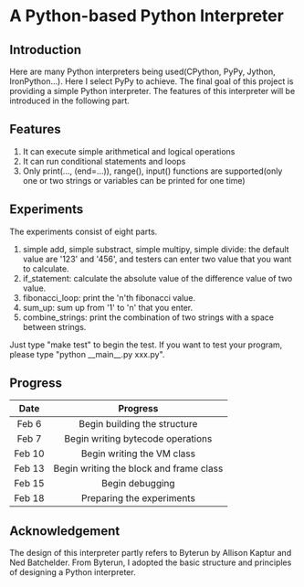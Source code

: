 # A Python-based Python Interpreter

## Introduction

Here are many Python interpreters being used(CPython, PyPy, Jython, IronPython...). Here I select 
PyPy to achieve. The final goal of this project is providing a simple Python interpreter. The features of this interpreter will be introduced in the following part.

## Features

1. It can execute simple arithmetical and logical operations
2. It can run conditional statements and loops
3. Only print(..., (end=...)), range(), input() functions are supported(only one or two strings or variables can be printed for one time)

## Experiments

The experiments consist of eight parts.  

1. simple add, simple substract, simple multipy, simple divide: the default value are '123' and '456',
and testers can enter two value that you want to calculate.
2. if_statement: calculate the absolute value of the difference value of two value.
3. fibonacci_loop: print the 'n'th fibonacci value.
4. sum_up: sum up from '1' to 'n' that you enter.
5. combine_strings: print the combination of two strings with a space between strings.

Just type "make test" to begin the test. If you want to test your program, please type "python \_\_main\_\_.py xxx.py".

## Progress

|  Date  |                Progress                 |
| :----: | :-------------------------------------: |
| Feb 6  |      Begin building the structure       |
| Feb 7  |    Begin writing bytecode operations    |
| Feb 10 |       Begin writing the VM class        |
| Feb 13 | Begin writing the block and frame class |
| Feb 15 |             Begin debugging             |
| Feb 18 |        Preparing the experiments        |

## Acknowledgement

The design of this interpreter partly refers to Byterun by Allison Kaptur and Ned Batchelder. From Byterun, I adopted the basic
structure and principles of designing a Python interpreter.
